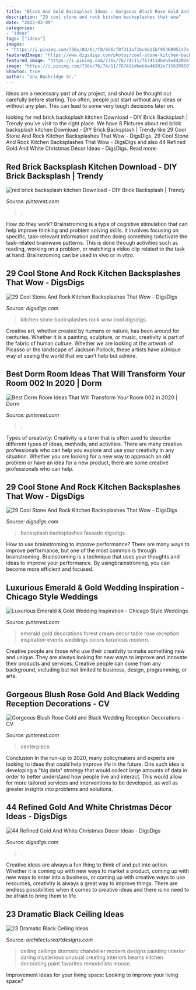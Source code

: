 ```yaml
---
title: "Black And Gold Backsplash Ideas : Gorgeous Blush Rose Gold And Black Wedding Reception Decorations"
description: "29 cool stone and rock kitchen backsplashes that wow"
date: "2023-03-09"
categories:
- "ideas"
tags: ["ideas"]
images:
- "https://i.pinimg.com/736x/0d/6c/f0/0d6cf0f311af1bc6e11bf9546895147e.jpg"
featuredImage: "https://www.digsdigs.com/photos/cool-stone-kitchen-backsplashes-that-wow-7.jpg"
featured_image: "https://i.pinimg.com/736x/76/74/11/767411dbeb9a44202e7156309507a785.jpg"
image: "https://i.pinimg.com/736x/76/74/11/767411dbeb9a44202e7156309507a785.jpg"
ShowToc: true
author: "Una Buckridge Sr."
---
```



Ideas are a necessary part of any project, and should be thought out carefully before starting. Too often, people just start without any ideas or without any plan. This can lead to some very tough decisions later on.

	

		
looking for red brick backsplash kitchen Download - DIY Brick Backsplash | Trendy you've visit to the right place. We have 8 Pictures about red brick backsplash kitchen Download - DIY Brick Backsplash | Trendy like 29 Cool Stone And Rock Kitchen Backsplashes That Wow - DigsDigs, 29 Cool Stone And Rock Kitchen Backsplashes That Wow - DigsDigs and also 44 Refined Gold And White Christmas Décor Ideas - DigsDigs. Read more:
		
    
## Red Brick Backsplash Kitchen Download - DIY Brick Backsplash | Trendy

<img loading=lazy src="https://i.pinimg.com/736x/0d/6c/f0/0d6cf0f311af1bc6e11bf9546895147e.jpg" onerror="this.onerror=null;this.src='https://tse3.mm.bing.net/th?id=OIP.o2Vm9-MCMfJQ58qtExH4igHaJ8&amp;pid=15.1';" alt="red brick backsplash kitchen Download - DIY Brick Backsplash | Trendy">

_Source: pinterest.com_

>. 

	

How do they work?
Brainstroming is a type of cognitive stimulation that can help improve thinking and problem solving skills. It involves focusing on specific, task-relevant information and then doing something toActivate the task-related brainwave patterns. This is done through activities such as reading, working on a problem, or watching a video clip related to the task at hand. Brainstroming can be used in vivo or in vitro.

    
## 29 Cool Stone And Rock Kitchen Backsplashes That Wow - DigsDigs

<img loading=lazy src="https://www.digsdigs.com/photos/cool-stone-kitchen-backsplashes-that-wow-7.jpg" onerror="this.onerror=null;this.src='https://tse4.mm.bing.net/th?id=OIP.T769rk4dpX3Jxm8a-LQQzgHaJ4&amp;pid=15.1';" alt="29 Cool Stone And Rock Kitchen Backsplashes That Wow - DigsDigs">

_Source: digsdigs.com_

>kitchen stone backsplashes rock wow cool digsdigs. 

	

Creative art, whether created by humans or nature, has been around for centuries. Whether it is a painting, sculpture, or music, creativity is part of the fabric of human culture. Whether we are looking at the artwork of Picasso or the landscape of Jackson Pollock, these artists have aUnique way of seeing the world that we can't help but admire.

    
## Best Dorm Room Ideas That Will Transform Your Room 002 In 2020 | Dorm

<img loading=lazy src="https://i.pinimg.com/736x/94/a7/68/94a768b29c5af4040d78bd5f3e2993a7.jpg" onerror="this.onerror=null;this.src='https://tse2.mm.bing.net/th?id=OIP.LoyZfGHtA8hLBhTFEe90GwHaLH&amp;pid=15.1';" alt="Best Dorm Room Ideas That Will Transform Your Room 002 in 2020 | Dorm">

_Source: pinterest.com_

>. 

	

Types of creativity:
Creativity is a term that is often used to describe different types of ideas, methods, and activities. There are many creative professionals who can help you explore and use your creativity in any situation. Whether you are looking for a new way to approach an old problem or have an idea for a new product, there are some creative professionals who can help.

    
## 29 Cool Stone And Rock Kitchen Backsplashes That Wow - DigsDigs

<img loading=lazy src="https://www.digsdigs.com/photos/cool-stone-kitchen-backsplashes-that-wow-10.jpg" onerror="this.onerror=null;this.src='https://tse4.mm.bing.net/th?id=OIP.Pb0b06aNjcysaU_YkI8zAQAAAA&amp;pid=15.1';" alt="29 Cool Stone And Rock Kitchen Backsplashes That Wow - DigsDigs">

_Source: digsdigs.com_

>backsplash backsplashes fassade digsdigs. 

	

How to use brainstroming to improve performance?
There are many ways to improve performance, but one of the most common is through brainstroming. Brainstroming is a technique that uses your thoughts and ideas to improve your performance. By usingbrainstroming, you can become more efficient and focused.

    
## Luxurious Emerald &amp; Gold Wedding Inspiration - Chicago Style Weddings

<img loading=lazy src="https://i.pinimg.com/736x/76/74/11/767411dbeb9a44202e7156309507a785.jpg" onerror="this.onerror=null;this.src='https://tse4.mm.bing.net/th?id=OIP.irOV_k7IR_cbHWwS0QlhQwHaLH&amp;pid=15.1';" alt="Luxurious Emerald &amp; Gold Wedding Inspiration - Chicago Style Weddings">

_Source: pinterest.com_

>emerald gold decorations forest cream decor table rose reception inspiration events weddings colors luxurious modern. 

	

Creative people are those who use their creativity to make something new and unique. They are always looking for new ways to improve and innovate their products and services. Creative people can come from any background, including but not limited to business, design, programming, or arts.

    
## Gorgeous Blush Rose Gold And Black Wedding Reception Decorations - CV

<img loading=lazy src="https://i.pinimg.com/736x/a7/0b/83/a70b83fd184cb43e6d834abcd55c60b2.jpg" onerror="this.onerror=null;this.src='https://tse4.mm.bing.net/th?id=OIP.cpFfkBnXDKg9wQsqzOXhrAAAAA&amp;pid=15.1';" alt="Gorgeous Blush Rose Gold and Black Wedding Reception Decorations - CV">

_Source: pinterest.com_

>centerpiece. 

	

Conclusion
In the run-up to 2020, many policymakers and experts are looking to ideas that could help improve life in the future. One such idea is developing a “big data” strategy that would collect large amounts of data in order to better understand how people live and interact. This would allow for more tailored services and interventions to be developed, as well as greater insights into problems and solutions.

    
## 44 Refined Gold And White Christmas Décor Ideas - DigsDigs

<img loading=lazy src="https://www.digsdigs.com/photos/refined-gold-and-white-christmas-decor-ideas-21.jpg" onerror="this.onerror=null;this.src='https://tse3.mm.bing.net/th?id=OIP.lcsiGu3vKHLlKaa_XyNVPAAAAA&amp;pid=15.1';" alt="44 Refined Gold And White Christmas Décor Ideas - DigsDigs">

_Source: digsdigs.com_

>. 

	

Creative ideas are always a fun thing to think of and put into action. Whether it is coming up with new ways to market a product, coming up with new ways to enter into a business, or coming up with creative ways to use resources, creativity is always a great way to improve things. There are endless possibilities when it comes to creative ideas and there is no need to be afraid to bring them to life.

    
## 23 Dramatic Black Ceiling Ideas

<img loading=lazy src="http://www.architectureartdesigns.com/wp-content/uploads/2013/11/1218.jpg" onerror="this.onerror=null;this.src='https://tse3.mm.bing.net/th?id=OIP.r30iuVcAAbvnJLobQHG8BwHaLH&amp;pid=15.1';" alt="23 Dramatic Black Ceiling Ideas">

_Source: architectureartdesigns.com_

>ceiling ceilings dramatic chandelier modern designs painting interior daring mysterious unusual creating interiors beams kitchen decorating paint favorites remodelista moose. 

	

Improvement ideas for your living space:
Looking to improve your living space?

